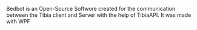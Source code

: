 Bedbot is an Open-Source Softwore created for the communication between the Tibia client and Server with the help of TibiaAPI. It was made with WPF